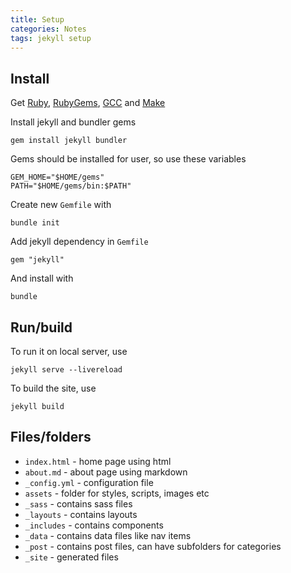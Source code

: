 ```yaml
---
title: Setup
categories: Notes
tags: jekyll setup
---
```


## Install

Get [Ruby](https://www.ruby-lang.org/en/downloads/), [RubyGems](https://rubygems.org/pages/download), [GCC](https://gcc.gnu.org/install/) and [Make](https://www.gnu.org/software/make/)

Install jekyll and bundler gems
```
gem install jekyll bundler
```

Gems should be installed for user, so use these variables
```
GEM_HOME="$HOME/gems"
PATH="$HOME/gems/bin:$PATH"
```

Create new `Gemfile` with
```
bundle init
```

Add jekyll dependency in `Gemfile`
```
gem "jekyll"
```

And install with
```
bundle
```

## Run/build

To run it on local server, use
```
jekyll serve --livereload
```

To build the site, use
```
jekyll build
```

## Files/folders

- `index.html` - home page using html
- `about.md` - about page using markdown
- `_config.yml` - configuration file
- `assets` - folder for styles, scripts, images etc
- `_sass` - contains sass files
- `_layouts` - contains layouts
- `_includes` - contains components
- `_data` - contains data files like nav items
- `_post` - contains post files, can have subfolders for categories
- `_site` - generated files
